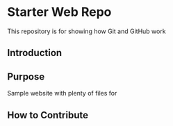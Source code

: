 # Starter Web Repo

This repository is for showing how Git and GitHub work

## Introduction

## Purpose

Sample website with plenty of files for 

## How to Contribute

